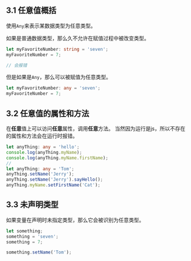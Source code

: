 ## 3.1 任意值概括
使用`Any`来表示某数据类型为任意类型。
​

如果是普通数据类型，那么久不允许在赋值过程中被改变类型。
```typescript
let myFavoriteNumber: string = 'seven';
myFavoriteNumber = 7;

// 会报错
```
但是如果是`Any`，那么可以被赋值为任意类型。
```typescript
let myFavoriteNumber: any = 'seven';
myFavoriteNumber = 7;
```


## 3.2 任意值的属性和方法
在**任意**值上可以访问**任意**属性，调用**任意**方法。
当然因为运行是js，所以不存在的属性和方法会在运行时报错。
```typescript
let anyThing: any = 'hello';
console.log(anyThing.myName);
console.log(anyThing.myName.firstName);
//
let anyThing: any = 'Tom';
anyThing.setName('Jerry');
anyThing.setName('Jerry').sayHello();
anyThing.myName.setFirstName('Cat');
```


## 3.3 未声明类型
如果变量在声明时未指定类型，那么它会被识别为任意类型。
```typescript
let something;
something = 'seven';
something = 7;

something.setName('Tom');
```
